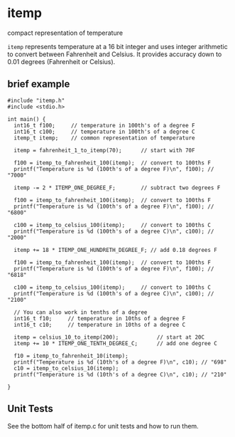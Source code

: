 # itemp
compact representation of temperature

`itemp` represents temperature at a 16 bit integer and uses integer arithmetic
to convert between Fahrenheit and Celsius.  It provides accuracy down to 0.01
degrees (Fahrenheit or Celsius).

## brief example

    #include "itemp.h"
    #include <stdio.h>

    int main() {
      int16_t f100;     // temperature in 100th's of a degree F
      int16_t c100;     // temperature in 100th's of a degree C
      itemp_t itemp;    // common representation of temperature

      itemp = fahrenheit_1_to_itemp(70);      // start with 70F

      f100 = itemp_to_fahrenheit_100(itemp);  // convert to 100ths F
      printf("Temperature is %d (100th's of a degree F)\n", f100); // "7000"

      itemp -= 2 * ITEMP_ONE_DEGREE_F;        // subtract two degrees F

      f100 = itemp_to_fahrenheit_100(itemp);  // convert to 100ths F
      printf("Temperature is %d (100th's of a degree F)\n", f100); // "6800"

      c100 = itemp_to_celsius_100(itemp);     // convert to 100ths C
      printf("Temperature is %d (100th's of a degree C)\n", c100); // "2000"

      itemp += 18 * ITEMP_ONE_HUNDRETH_DEGREE_F; // add 0.18 degrees F

      f100 = itemp_to_fahrenheit_100(itemp);  // convert to 100ths F
      printf("Temperature is %d (100th's of a degree F)\n", f100); // "6818"

      c100 = itemp_to_celsius_100(itemp);     // convert to 100ths C
      printf("Temperature is %d (100th's of a degree C)\n", c100); // "2100"

      // You can also work in tenths of a degree
      int16_t f10;     // temperature in 10ths of a degree F
      int16_t c10;     // temperature in 10ths of a degree C

      itemp = celsius_10_to_itemp(200);            // start at 20C
      itemp += 10 * ITEMP_ONE_TENTH_DEGREE_C;      // add one degree C

      f10 = itemp_to_fahrenheit_10(itemp);
      printf("Temperature is %d (10th's of a degree F)\n", c10); // "698"
      c10 = itemp_to_celsius_10(itemp);
      printf("Temperature is %d (10th's of a degree C)\n", c10); // "210"

    }

## Unit Tests

See the bottom half of itemp.c for unit tests and how to run them.
